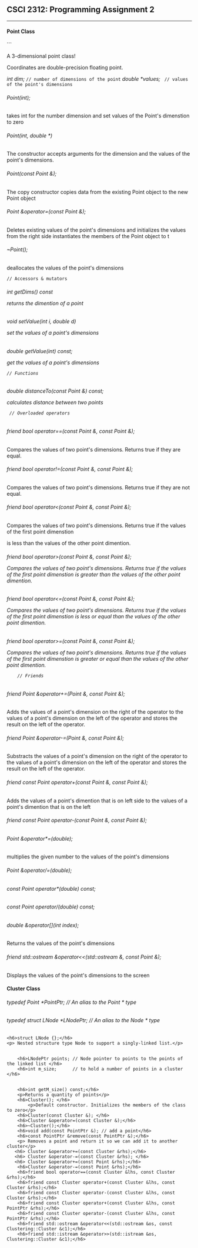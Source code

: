 ## CSCI 2312: Programming Assignment 2
* * *
<h4>Point Class</h4>```
<p>A 3-dimensional point class!</p>

Coordinates are double-precision floating point.

_int dim;_    `` // number of dimensions of the point ``
_double *values;_  ``` // values of the point's dimensions```

  <h6> Point(int);</h6>
	<p>takes int for the number dimension and set values of the Point's dimenstion to zero</p>

  <h6> Point(int, double *)</h6>
	<p>The constructor accepts arguments for the dimension and the values of the point's dimensions.</p>

  <h6> Point(const Point &);</h6>
	<p>The copy constructor copies data from the existing Point object to the new Point object</p>
  <h6>Point &operator=(const Point &);</h6>
	<p>Deletes existing values of the point's dimensions and initializes the values from the right side
	instantiates the members of the Point object to t</p>
  <h6>~Point();</h6>
	<p>deallocates the values of the point's dimensions</p>

 ``` // Accessors & mutators ```
  <h6>int getDims() const
<p>returns the dimention of a point</p>

 <h6> void setValue(int i, double d)
<p>set the values of a point's dimensions</p>
  
  <h6> double getValue(int) const;
<p>get the values of a point's dimensions</p>

 ``` // Functions ```
 <h6>  double distanceTo(const Point &) const;
<p>calculates distance between two points </p>

 ```  // Overloaded operators ```
 <h6> friend bool operator==(const Point &, const Point &);</h6>
	<p>Compares the values of two point's dimensions. Returns true if they are equal.</p>
 <h6> friend bool operator!=(const Point &, const Point &);</h6>
	<p>Compares the values of two point's dimensions. Returns true if they are not equal.</p>
 <h6>friend bool operator<(const Point &, const Point &);</h6>
	<p>Compares the values of two point's dimensions. Returns true if the values of the first point dimenstion</p>
	<p>is less than the values of the other point dimention.</p>
  <h6> friend bool operator>(const Point &, const Point &);
	<p>Compares the values of two point's dimensions. Returns true if the values of the first point dimenstion 	is greater than the values of the other point dimention.</p>
 <h6> friend bool operator<=(const Point &, const Point &);
	<p>Compares the values of two point's dimensions. Returns true if the values of the first point dimenstion 	is less or equal than the values of the other point dimention.</p>
 <h6> friend bool operator>=(const Point &, const Point &);
	<p>Compares the values of two point's dimensions. Returns true if the values of the first point dimenstion 	is greater or equal than the values of the other point dimention.</p>

        // Friends
 <h6> friend Point &operator+=(Point &, const Point &);</h6>
	 <p>Adds the values of a point's dimension on the right of the operator to the values of a point's 			dimension on the left of the operator and stores the result  on the left of the operator.</p> 
 <h6> friend Point &operator-=(Point &, const Point &);</h6>
 	<p>Substracts the values of a point's dimension on the right of the operator to the values of a point's 		dimension on the left of the operator and stores the result on the left of the operator.</p>
 <h6> friend const Point operator+(const Point &, const Point &);</h6>
	<p>Adds the values of a point's dimention that is on left side to the values of a point's dimention that is 	on the left</p>
 <h6> friend const Point operator-(const Point &, const Point &);</h6>

 <h6> Point &operator*=(double);</h6>
	<p>multiplies the given number to the values of the point's dimensions</p>

<h6>Point &operator/=(double);
 <h6>  const Point operator*(double) const; </h6>
 <h6> const Point operator/(double) const;</h6>

 <h6> double &operator[](int index); </h6>
	<p> Returns the values of the point's dimensions</p>
 <h6> friend std::ostream &operator<<(std::ostream &, const Point &);</h6>
 	<p>Displays the values of the point's dimensions to the screen </p>

<h4>Cluster Class</h4>
       <h6>typedef Point *PointPtr; // An alias to the  Point * type </h6> 
	<h6>typedef struct LNode *LNodePtr; // An alias to the Node * type </h6>
        
    <h6>struct LNode {};</h6>
	<p> Nested structure type Node to support a singly-linked list.</p>


        <h6>LNodePtr points; // Node pointer to points to the points of the linked list </h6>
        <h6>int m_size;	     // to hold a number of points in a cluster </h6>
      
      
        <h6>int getM_size() const;</h6>
 		<p>Returns a quantity of points</p>
        <h6>Cluster(); </h6>
        	<p>Default constructor. Initializes the members of the class to zero</p>
        <h6>Cluster(const Cluster &); </h6>
        <h6>Cluster &operator=(const Cluster &);</h6> 
        <h6>~Cluster();</h6> 
        <h6>void add(const PointPtr &); // add a point</h6>
        <h6>const PointPtr &remove(const PointPtr &);</h6>
        <p> Removes a point and return it so we can add it to another cluster</p>
       <h6> Cluster &operator+=(const Cluster &rhs);</h6>
       <h6> Cluster &operator-=(const Cluster &rhs); </h6>
       <h6> Cluster &operator+=(const Point &rhs);</h6>
        <h6>Cluster &operator-=(const Point &rhs);</h6>
        <h6>friend bool operator==(const Cluster &lhs, const Cluster &rhs);</h6>
        <h6>friend const Cluster operator+(const Cluster &lhs, const Cluster &rhs);</h6>
        <h6>friend const Cluster operator-(const Cluster &lhs, const Cluster &rhs);</h6>
        <h6>friend const Cluster operator+(const Cluster &lhs, const PointPtr &rhs);</h6>
        <h6>friend const Cluster operator-(const Cluster &lhs, const PointPtr &rhs);</h6>
        <h6>friend std::ostream &operator<<(std::ostream &os, const Clustering::Cluster &c1);</h6>
        <h6>friend std::istream &operator>>(std::istream &os, Clustering::Cluster &c1);</h6>
